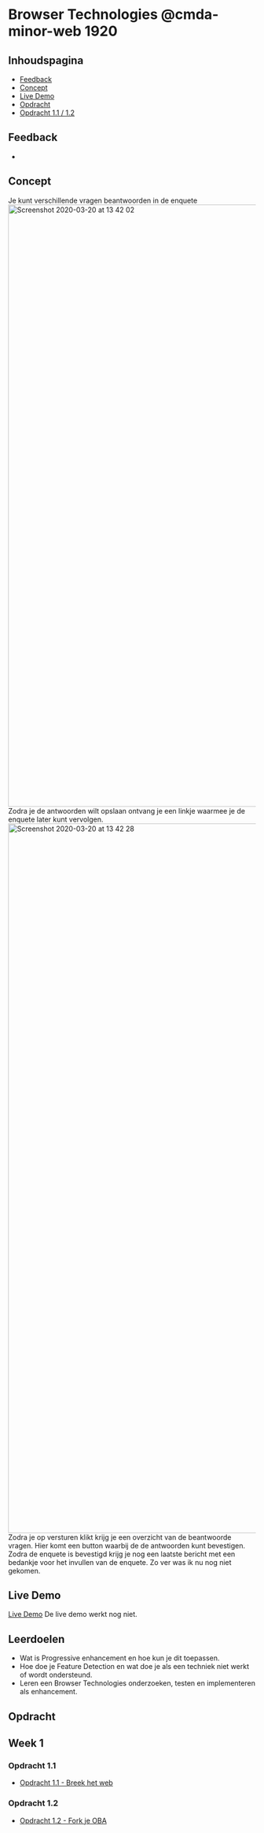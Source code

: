 # Browser Technologies @cmda-minor-web 1920

## Inhoudspagina

- [Feedback](#Feedback)
- [Concept](#Concept)
- [Live Demo](#Live-Demo)
- [Opdracht](#Opdracht)
- [Opdracht 1.1 / 1.2](#Week-1)

## Feedback

-

## Concept

Je kunt verschillende vragen beantwoorden in de enquete
<img width="1222" alt="Screenshot 2020-03-20 at 13 42 02" src="https://user-images.githubusercontent.com/45422060/77164557-d9422300-6ab0-11ea-9c25-7220dabaf842.png">
Zodra je de antwoorden wilt opslaan ontvang je een linkje waarmee je de enquete later kunt vervolgen.
<img width="1440" alt="Screenshot 2020-03-20 at 13 42 28" src="https://user-images.githubusercontent.com/45422060/77164559-d9dab980-6ab0-11ea-8f78-b4eae7c5f7b2.png">
Zodra je op versturen klikt krijg je een overzicht van de beantwoorde vragen. Hier komt een button waarbij de de antwoorden kunt bevestigen. Zodra de enquete is bevestigd krijg je nog een laatste bericht met een bedankje voor het invullen van de enquete. Zo ver was ik nu nog niet gekomen.

## Live Demo

[Live Demo]()
De live demo werkt nog niet.

## Leerdoelen

- Wat is Progressive enhancement en hoe kun je dit toepassen.
- Hoe doe je Feature Detection en wat doe je als een techniek niet werkt of wordt ondersteund.
- Leren een Browser Technologies onderzoeken, testen en implementeren als enhancement.

## Opdracht

## Week 1

### Opdracht 1.1

- [Opdracht 1.1 - Breek het web](Opdracht1.1.md)

### Opdracht 1.2

- [Opdracht 1.2 - Fork je OBA](Opdracht1.2.md)
